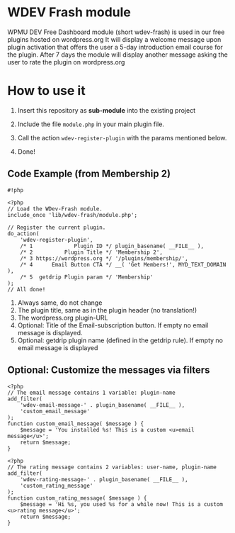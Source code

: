 # WDEV Frash module #

WPMU DEV Free Dashboard module (short wdev-frash) is used in our free plugins hosted on wordpress.org
It will display a welcome message upon plugin activation that offers the user a 5-day introduction email course for the plugin. After 7 days the module will display another message asking the user to rate the plugin on wordpress.org

# How to use it #

1. Insert this repository as **sub-module** into the existing project

2. Include the file `module.php` in your main plugin file.

3. Call the action `wdev-register-plugin` with the params mentioned below.

4. Done!


## Code Example (from Membership 2) ##

```
#!php

<?php
// Load the WDev-Frash module.
include_once 'lib/wdev-frash/module.php';

// Register the current plugin.
do_action(
	'wdev-register-plugin',
	/* 1             Plugin ID */ plugin_basename( __FILE__ ),
	/* 2          Plugin Title */ 'Membership 2',            
	/* 3 https://wordpress.org */ '/plugins/membership/',
	/* 4      Email Button CTA */ __( 'Get Members!', MYD_TEXT_DOMAIN ),  
	/* 5  getdrip Plugin param */ 'Membership'
);
// All done!
```

1. Always same, do not change
2. The plugin title, same as in the plugin header (no translation!)
3. The wordpress.org plugin-URL
4. Optional: Title of the Email-subscription button. If empty no email message is displayed.
5. Optional: getdrip plugin name (defined in the getdrip rule). If empty no email message is displayed


## Optional: Customize the messages via filters ##

```
<?php
// The email message contains 1 variable: plugin-name
add_filter(
    'wdev-email-message-' . plugin_basename( __FILE__ ),
    'custom_email_message'
);
function custom_email_message( $message ) {
    $message = 'You installed %s! This is a custom <u>email message</u>';
    return $message;
}
```

```
<?php
// The rating message contains 2 variables: user-name, plugin-name
add_filter(
    'wdev-rating-message-' . plugin_basename( __FILE__ ),
    'custom_rating_message'
);
function custom_rating_message( $message ) {
    $message = 'Hi %s, you used %s for a while now! This is a custom <u>rating message</u>';
    return $message;
}
```

